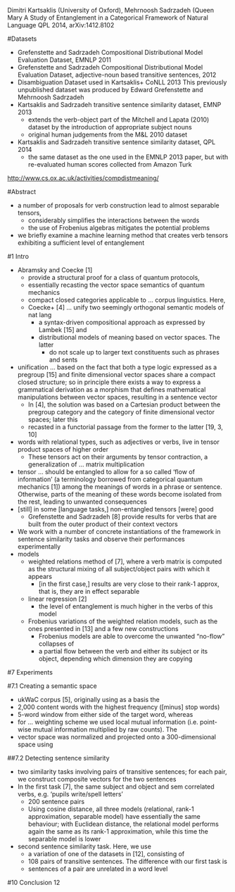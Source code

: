 Dimitri Kartsaklis (University of Oxford), Mehrnoosh Sadrzadeh (Queen Mary
A Study of Entanglement in a Categorical Framework of Natural Language
QPL 2014, arXiv:1412.8102

#Datasets

* Grefenstette and Sadrzadeh
  Compositional Distributional Model Evaluation Dataset, EMNLP 2011
* Grefenstette and Sadrzadeh
  Compositional Distributional Model Evaluation Dataset,
  adjective-noun based transitive sentences, 2012
* Disambiguation Dataset used in Kartsaklis+ CoNLL 2013
  This previously unpublished dataset was
  produced by Edward Grefenstette and Mehrnoosh Sadrzadeh
* Kartsaklis and Sadrzadeh
  transitive sentence similarity dataset, EMNP 2013
  * extends the verb-object part of the Mitchell and Lapata (2010) dataset by
    the introduction of appropriate subject nouns
  * original human judgements from the M&L 2010 dataset
* Kartsaklis and Sadrzadeh
  transitive sentence similarity dataset, QPL 2014
  * the same dataset as the one used in the EMNLP 2013 paper, but with
    re-evaluated human scores collected from Amazon Turk

http://www.cs.ox.ac.uk/activities/compdistmeaning/

#Abstract

* a number of proposals for verb construction lead to almost separable tensors,
  * considerably simplifies the interactions between the words
  * the use of Frobenius algebras mitigates the potential problems
* we briefly examine a machine learning method that creates verb tensors
  exhibiting a sufficient level of entanglement

#1 Intro

* Abramsky and Coecke [1]
  * provide a structural proof for a class of quantum protocols,
  * essentially recasting the vector space semantics of quantum mechanics
  * compact closed categories applicable to ... corpus linguistics. Here,
  * Coecke+ [4] ... unify two seemingly orthogonal semantic models of nat lang
    * a syntax-driven compositional approach as expressed by Lambek [15] and
    * distributional models of meaning based on vector spaces.  The latter
      * do not scale up to larger text constituents such as phrases and sents
* unification ... based on the fact that both a type logic expressed as a
  pregroup [15] and finite dimensional vector spaces share a compact closed
  structure; so in principle there exists a way to express a grammatical
  derivation as a morphism that defines mathematical manipulations between
  vector spaces, resulting in a sentence vector
  * In [4], the solution was based on a Cartesian product between the pregroup
    category and the category of finite dimensional vector spaces; later this
  * recasted in a functorial passage from the former to the latter [19, 3, 10]
* words with relational types, such as adjectives or verbs, live in tensor
  product spaces of higher order
  * These tensors act on their arguments by tensor contraction, a
    generalization of ... matrix multiplication
* tensor ... should be entangled to allow for a so called ‘flow of information’
  (a terminology borrowed from categorical quantum mechanics [1]) among the
  meanings of words in a phrase or sentence. Otherwise, parts of the meaning of
  these words become isolated from the rest, leading to unwanted consequences
* [still] in some [language tasks,]  non-entangled tensors [were] good
  * Grefenstette and Sadrzadeh [8] provide results for verbs that are built
    from the outer product of their context vectors
* We work with a number of concrete instantiations of the framework
  in sentence similarity tasks and observe their performances experimentally
* models
  * weighted relations method of [7], where a verb matrix is computed as the
    structural mixing of all subject/object pairs with which it appears
    * [in the first case,] results are very close to their rank-1 approx,
      that is, they are in effect separable
  * linear regression [2]
    * the level of entanglement is much higher in the verbs of this model
  * Frobenius variations of the weighted relation models,
    such as the ones presented in [13] and a few new constructions
    * Frobenius models are able to overcome the unwanted “no-flow” collapses of
    * a partial flow between the verb and either its subject or its object,
      depending which dimension they are copying

#7 Experiments

#7.1 Creating a semantic space

* ukWaC corpus [5], originally using as a basis the
* 2,000 content words with the highest frequency ([minus] stop words)
* 5-word window from either side of the target word, whereas
* for ... weighting scheme we used local mutual information
  (i.e.  point-wise mutual information multiplied by raw counts). The
* vector space was normalized and projected onto a 300-dimensional space using

##7.2 Detecting sentence similarity

* two similarity tasks involving pairs of transitive sentences; for each pair,
  we construct composite vectors for the two sentences
* In the first task [7], the same subject and object and sem correlated verbs,
  e.g. ‘pupils write/spell letters’
  * 200 sentence pairs
  * Using cosine distance, all three models (relational, rank-1 approximation,
    separable model) have essentially the same behaviour;
    with Euclidean distance, the relational model performs again the same as
    its rank-1 approximation, while this time the separable model is lower
* second sentence similarity task. Here, we use
  * a variation of one of the datasets in [12], consisting of
  * 108 pairs of transitive sentences. The difference with our first task is
  * sentences of a pair are unrelated in a word level

#10 Conclusion 12
